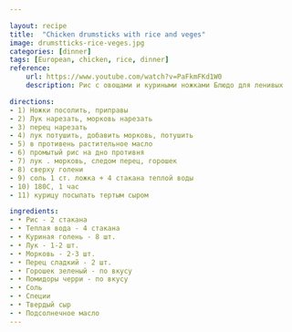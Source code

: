 ```yaml
---

layout: recipe
title:  "Chicken drumsticks with rice and veges"
image: drumstticks-rice-veges.jpg
categories: [dinner]
tags: [European, chicken, rice, dinner]
reference:
    url: https://www.youtube.com/watch?v=PaFkmFKd1W0
    description: Рис с овощами и куриными ножками Блюдо для ленивых

directions:
- 1) Ножки посолить, приправы
- 2) Лук нарезать, морковь нарезать
- 3) перец нарезать
- 4) лук потушить, добавить морковь, потушить
- 5) в противень растительное масло
- 6) промытый рис на дно противня
- 7) лук . морковь, следом перец, горошек
- 8) сверху голени
- 9) соль 1 ст. ложка + 4 стакана теплой воды
- 10) 180С, 1 час
- 11) курицу посыпать тертым сыром

ingredients:
- • Рис - 2 стакана
- • Теплая вода - 4 стакана
- • Куриная голень - 8 шт.
- • Лук - 1-2 шт.
- • Морковь - 2-3 шт.
- • Перец сладкий - 2 шт.
- • Горошек зеленый - по вкусу
- • Помидоры черри - по вкусу
- • Соль
- • Специи
- • Твердый сыр
- • Подсолнечное масло
---
```



